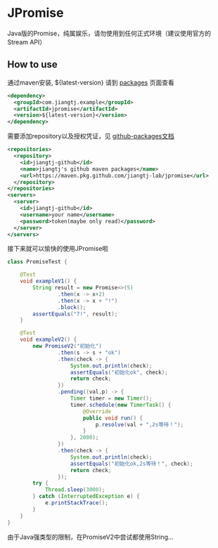 # JPromise

Java版的Promise，纯属娱乐，请勿使用到任何正式环境（建议使用官方的Stream API）


## How to use

通过maven安装, ${latest-version} 请到 [packages](https://github.com/jiangtj-lab/jpromise/packages) 页面查看

```xml
<dependency>
  <groupId>com.jiangtj.example</groupId>
  <artifactId>jpromise</artifactId>
  <version>${latest-version}</version>
</dependency>
```

需要添加repository以及授权凭证，见 [github-packages文档](https://help.github.com/en/packages/using-github-packages-with-your-projects-ecosystem/configuring-apache-maven-for-use-with-github-packages#authenticating-to-github-packages)

```xml
<repositories>
  <repository>
    <id>jiangtj-github</id>
    <name>jiangtj's github maven packages</name>
    <url>https://maven.pkg.github.com/jiangtj-lab/jpromise</url>
  </repository>
</repositories>
<servers>
  <server>
    <id>jiangtj-github</id>
    <username>your name</username>
    <password>token(maybe only read)</password>
  </server>
</servers>
```

接下来就可以愉快的使用JPromise啦

```java
class PromiseTest {

    @Test
    void exampleV1() {
        String result = new Promise<>(5)
                .then(x -> x+2)
                .then(x -> x + "!")
                .block();
        assertEquals("7!", result);
    }

    @Test
    void exampleV2() {
        new PromiseV2("初始化")
                .then(s -> s + "ok")
                .then(check -> {
                    System.out.println(check);
                    assertEquals("初始化ok", check);
                    return check;
                })
                .pending((val,p) -> {
                    Timer timer = new Timer();
                    timer.schedule(new TimerTask() {
                        @Override
                        public void run() {
                            p.resolve(val + ",2s等待！");
                        }
                    }, 2000);
                })
                .then(check -> {
                    System.out.println(check);
                    assertEquals("初始化ok,2s等待！", check);
                    return check;
                });
        try {
            Thread.sleep(3000);
        } catch (InterruptedException e) {
            e.printStackTrace();
        }
    }
}
```

由于Java强类型的限制，在PromiseV2中尝试都使用String...

